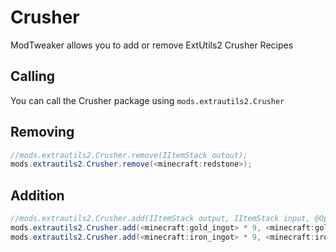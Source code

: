 # Crusher

ModTweaker allows you to add or remove ExtUtils2 Crusher Recipes

## Calling
You can call the Crusher package using `mods.extrautils2.Crusher`

## Removing

```JAVA
//mods.extrautils2.Crusher.remove(IItemStack outout);
mods.extrautils2.Crusher.remove(<minecraft:redstone>);
```


## Addition

```JAVA
//mods.extrautils2.Crusher.add(IItemStack output, IItemStack input, @Optional IItemStack secondaryOutput, @Optional float secondaryChance);
mods.extrautils2.Crusher.add(<minecraft:gold_ingot> * 9, <minecraft:gold_block>, <minecraft:iron_ingot>, 0.1f);
mods.extrautils2.Crusher.add(<minecraft:iron_ingot> * 9, <minecraft:iron_block>);
```

